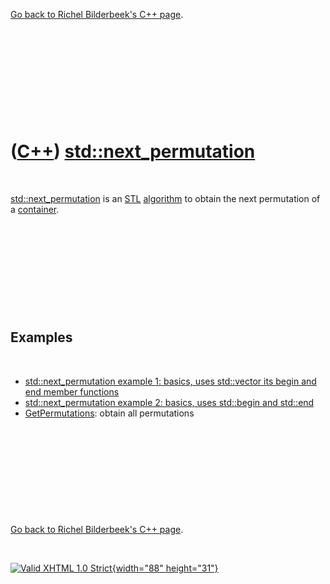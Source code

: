 

[Go back to Richel Bilderbeek's C++ page](Cpp.htm).

 

 

 

 

 

([C++](Cpp.htm)) [std::next\_permutation](CppStdNext_permutation.htm)
=====================================================================

 

[std::next\_permutation](CppStdNext_permutation.htm) is an
[STL](CppStl.htm) [algorithm](CppAlgorithm.htm) to obtain the next
permutation of a [container](CppContainer.htm).

 

 

 

 

 

Examples
--------

 

-   [std::next\_permutation example 1: basics, uses std::vector its
    begin and end member functions](CppStdNext_permutationExample1.htm)
-   [std::next\_permutation example 2: basics, uses std::begin and
    std::end](CppStdNext_permutationExample2.htm)
-   [GetPermutations](CppGetPermutations.htm): obtain all permutations

 

 

 

 

 

[Go back to Richel Bilderbeek's C++ page](Cpp.htm).



 

[![Valid XHTML 1.0 Strict](valid-xhtml10.png){width="88"
height="31"}](http://validator.w3.org/check?uri=referer)
